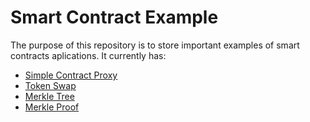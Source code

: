 # Smart Contract Example

The purpose of this repository is to store important examples of smart contracts aplications. It currently has:

- [Simple Contract Proxy](./contracts/SimpleProxy/ContractProxy.sol)
- [Token Swap](./contracts/TokenSwap)
- [Merkle Tree](./contracts/MerkleTree/MerkleTree.sol)
- [Merkle Proof](./contracts/MerkleTree/MerkleProof.sol)
